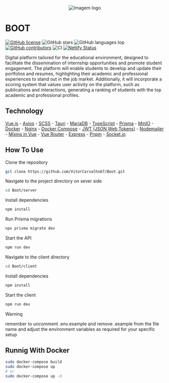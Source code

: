 <p align="center">
  <img src="https://github.com/VitorCarvalho67/Boot/assets/102667323/dd1fc8b6-12ac-4b2a-8e20-52145bfac526" alt="Imagem logo" />
</p>

# BOOT

[![GitHub license](https://img.shields.io/github/license/vitorcarvalho67/Boot)](vitorcarvalho67/Boot/blob/master/LICENSE)
![GitHub stars](https://img.shields.io/github/stars/vitorcarvalho67/Boot)
![GitHub languages top](https://img.shields.io/github/languages/top/vitorcarvalho67/Boot)
[![GitHub contributors](https://img.shields.io/github/contributors/VitorCarvalho67/Boot)](https://github.com/VitorCarvalho67/Boot/graphs/contributors)
![CI](https://github.com/vitorcarvalho67/Boot/workflows/CI/badge.svg)
[![Netlify Status](https://api.netlify.com/api/v1/badges/a2356bd7-e1c8-4caf-b0c7-61a5f81b421a/deploy-status)](https://app.netlify.com/sites/boot-website/deploys)

Digital platform tailored for the educational environment, designed to facilitate the dissemination of internship opportunities and promote student engagement. The platform will enable students to develop and update their portfolios and resumes, highlighting their academic and professional experiences to stand out in the job market. Additionally, it will incorporate a scoring system that values user activity on the platform, such as publications and interactions, generating a ranking of students with the top academic and professional profiles.

## Technology

[Vue.js](https://vuejs.org/) -
[Axios](https://axios-http.com/) -
[SCSS](https://sass-lang.com/) -
[Tauri](https://tauri.app/) -
[MariaDB](https://mariadb.org/) -
[TypeScript](https://www.typescriptlang.org/) -
[Prisma](https://www.prisma.io/) -
[MinIO](https://min.io/) -
[Docker](https://www.docker.com/) -
[Nginx](https://nginx.org/) -
[Docker Compose](https://docs.docker.com/compose/) -
[JWT (JSON Web Tokens)](https://jwt.io/) -
[Nodemailer](https://nodemailer.com/) -
[Mixins in Vue](https://vuejs.org/guide/reusability/mixins.html) -
[Vue Router](https://router.vuejs.org/) -
[Express](https://expressjs.com/) -
[Pnpm](https://pnpm.io/) -
[Socket.io](https://socket.io/)

## How To Use

Clone the repository

```bash
git clone https://github.com/VitorCarvalho67/Boot.git
```

Navigate to the project directory on sever side

```bash
cd Boot/server
```

Install dependencies

```bash
npm install
```

Run Prisma migrations

```bash
npx prisma migrate dev
```

Start the API

```bash
npm run dev
```

Navigate to the client directory

```bash
cd Boot/client
```

Install dependencies

```bash
npm install
```

Start the client

```bash
npm run dev
```

> [!WARNING]
> remember to uncomment .env.example and remove .example from the file name and adjust the environment variables as required for your specific setup

## Runnig With Docker

```bash
sudo docker-compose build
sudo docker-compose up
# or 
sudo docker-compose up -d
```
